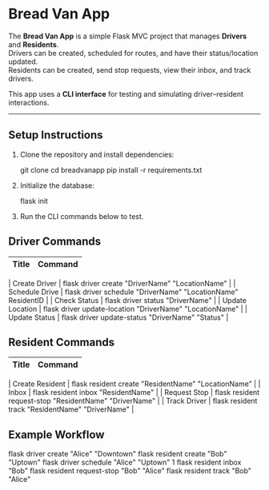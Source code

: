 # Bread Van App

The **Bread Van App** is a simple Flask MVC project that manages **Drivers** and **Residents**.  
Drivers can be created, scheduled for routes, and have their status/location updated.  
Residents can be created, send stop requests, view their inbox, and track drivers.  

This app uses a **CLI interface** for testing and simulating driver–resident interactions.

---

## Setup Instructions

1. Clone the repository and install dependencies:

   git clone <your-repo-url>
   cd breadvanapp
   pip install -r requirements.txt

2. Initialize the database:

    flask init

3. Run the CLI commands below to test.

## Driver Commands

| Title    | Command                    |
|------|--------------------------|

| Create Driver | flask driver create "DriverName" "LocationName" |
| Schedule Drive | flask driver schedule "DriverName" "LocationName" ResidentID |
| Check Status | flask driver status "DriverName" |
| Update Location | flask driver update-location "DriverName" "LocationName" |
| Update Status | flask driver update-status "DriverName" "Status" |

## Resident Commands

| Title    | Command                    |
|------|--------------------------|

| Create Resident | flask resident create "ResidentName" "LocationName" |
| Inbox | flask resident inbox "ResidentName" |
| Request Stop | flask resident request-stop "ResidentName" "DriverName" |
| Track Driver | flask resident track "ResidentName" "DriverName" |

## Example Workflow

flask driver create "Alice" "Downtown"
flask resident create "Bob" "Uptown"
flask driver schedule "Alice" "Uptown" 1
flask resident inbox "Bob"
flask resident request-stop "Bob" "Alice"
flask resident track "Bob" "Alice"


